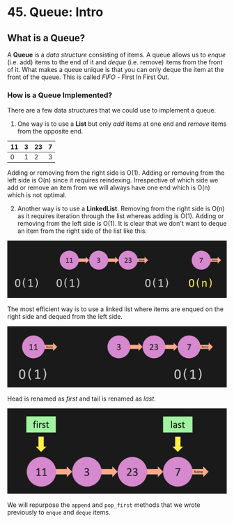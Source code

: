 # 45. Queue: Intro

## What is a Queue?

A **Queue** is a *data structure* consisting of items. A queue allows us to *enque* (i.e. add) items to the end of it and *deque* (i.e. remove) items from the front of it. What makes a queue unique is that you can only deque the item at the front of the queue. This is called *FIFO* - First In First Out.

### How is a Queue Implemented?

There are a few data structures that we could use to implement a queue.

1. One way is to use a **List** but only *add* items at one end and *remove* items from the opposite end.

| 11 | 3  | 23 | 7  |
| ---|----|----|----|
| 0  | 1  | 2  | 3  |

Adding or removing from the right side is O(1). Adding or removing from the left side is O(n) since it requires reindexing. Irrespective of which side we add or remove an item from we will always have one end which is O(n) which is not optimal.

2. Another way is to use a **LinkedList**. Removing from the right side is O(n) as it requires iteration through the list whereas adding is O(1). Adding or removing from the left side is O(1). It is clear that we don't want to deque an item from the right side of the list like this.

![Linked List Deque Right](./images/linked-list-deque-right.jpg?raw=true "Linked List Deque Right")

The most efficient way is to use a linked list where items are enqued on the right side and dequed from the left side.

![Linked List Enque Deque](./images/linked-list-enque-deque.jpg?raw=true "Linked List Enque Deque")

Head is renamed as *first* and tail is renamed as *last*.

![Linked List Queue](./images/linked-list-queue.jpg?raw=true "Linked List Queue")

We will repurpose the `append` and `pop_first` methods that we wrote previously to `enque` and `deque` items.
